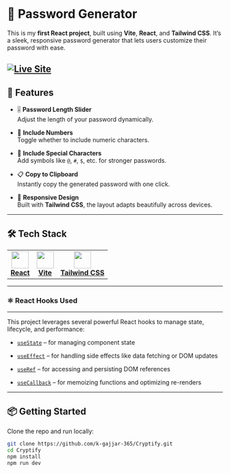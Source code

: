 # 🔐 Password Generator

This is my **first React project**, built using **Vite**, **React**, and **Tailwind CSS**. It’s a sleek, responsive password generator that lets users customize their password with ease.

[![Live Site](https://img.shields.io/badge/Live%20Site-Online-brightgreen)](https://cryptify-kappa.vercel.app/)
---

## 🚀 Features

- 🎚️ **Password Length Slider**  
  Adjust the length of your password dynamically.

- 🔢 **Include Numbers**  
  Toggle whether to include numeric characters.

- 🔡 **Include Special Characters**  
  Add symbols like `@`, `#`, `$`, etc. for stronger passwords.

- 📋 **Copy to Clipboard**  
  Instantly copy the generated password with one click.

- 📱 **Responsive Design**  
  Built with **Tailwind CSS**, the layout adapts beautifully across devices.

---

## 🛠️ Tech Stack

<table> <tr> <td align="center"> <a href="https://react.dev" target="_blank"> <img src="https://upload.wikimedia.org/wikipedia/commons/a/a7/React-icon.svg" width="40" height="40"/><br><b>React</b> </a> </td> <td align="center"> <a href="https://vitejs.dev" target="_blank"> <img src="https://upload.wikimedia.org/wikipedia/commons/f/f1/Vitejs-logo.svg" width="40" height="40"/><br><b>Vite</b> </a> </td> <td align="center"> <a href="https://tailwindcss.com" target="_blank"> <img src="https://upload.wikimedia.org/wikipedia/commons/d/d5/Tailwind_CSS_Logo.svg" width="40" height="40"/><br><b>Tailwind CSS</b> </a> </td> </tr> </table>

---

### ⚛️ React Hooks Used
---
This project leverages several powerful React hooks to manage state, lifecycle, and performance:

- [`useState`](https://react.dev/reference/react/useState) – for managing component state

- [`useEffect`](https://react.dev/reference/react/useEffect) – for handling side effects like data fetching or DOM updates

- [`useRef`](https://react.dev/reference/react/useRef) – for accessing and persisting DOM references

- [`useCallback`](https://react.dev/reference/react/useCallback) – for memoizing functions and optimizing re-renders

---


## 📦 Getting Started

Clone the repo and run locally:



```bash
git clone https://github.com/k-gajjar-365/Cryptify.git
cd Cryptify
npm install
npm run dev
```
